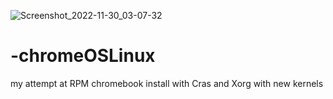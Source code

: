 ![Screenshot_2022-11-30_03-07-32](https://user-images.githubusercontent.com/120763310/208248341-17c89809-ce25-4818-9898-d5b08ed5a378.png)
# -chromeOSLinux
my attempt at RPM chromebook install with Cras and Xorg with new kernels
